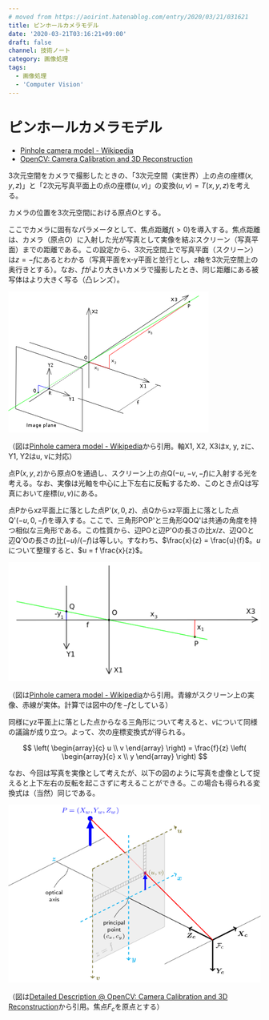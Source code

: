 ```yaml
---
# moved from https://aoirint.hatenablog.com/entry/2020/03/21/031621
title: ピンホールカメラモデル
date: '2020-03-21T03:16:21+09:00'
draft: false
channel: 技術ノート
category: 画像処理
tags:
  - 画像処理
  - 'Computer Vision'
---
```

# ピンホールカメラモデル

- [Pinhole camera model - Wikipedia](https://en.wikipedia.org/wiki/Pinhole_camera_model)
- [OpenCV: Camera Calibration and 3D Reconstruction](https://docs.opencv.org/4.2.0/d9/d0c/group__calib3d.html)

3次元空間をカメラで撮影したときの、「3次元空間（実世界）上の点の座標$(x, y, z)$」と「2次元写真平面上の点の座標$(u, v)$」の変換$(u, v) = T(x, y, z)$を考える。

カメラの位置を3次元空間における原点$O$とする。

ここでカメラに固有なパラメータとして、焦点距離$f (> 0)$を導入する。焦点距離は、カメラ（原点$O$）に入射した光が写真として実像を結ぶスクリーン（写真平面）までの距離である。この設定から、3次元空間上で写真平面（スクリーン）は$z = -f$にあるとわかる（写真平面をx-y平面と並行とし、z軸を3次元空間上の奥行きとする）。なお、$f$がより大きいカメラで撮影したとき、同じ距離にある被写体はより大きく写る（凸レンズ）。

![Pinhole camera model 1](images/20200321015919.png)

（図は[Pinhole camera model - Wikipedia](https://en.wikipedia.org/wiki/Pinhole_camera_model#The_geometry_and_mathematics_of_the_pinhole_camera)から引用。軸X1, X2, X3はx, y, zに、Y1, Y2はu, vに対応）

点P$(x, y, z)$から原点Oを通過し、スクリーン上の点Q$(-u, -v, -f)$に入射する光を考える。なお、実像は光軸を中心に上下左右に反転するため、このとき点Qは写真において座標$(u, v)$にある。

点Pからxz平面上に落とした点P'$(x, 0, z)$、点Qからxz平面上に落とした点Q'$(-u, 0, -f)$を導入する。ここで、三角形POP'と三角形QOQ'は共通の角度を持つ相似な三角形である。この性質から、辺POと辺P'Oの長さの比$x / z$、辺QOと辺Q'Oの長さの比$(-u) / (-f)$は等しい。すなわち、$\frac{x}{z} = \frac{u}{f}$。$u$について整理すると、$u = f \frac{x}{z}$。

![Pinhole camera model 2](images/20200321020107.png)

（図は[Pinhole camera model - Wikipedia](https://en.wikipedia.org/wiki/Pinhole_camera_model#The_geometry_and_mathematics_of_the_pinhole_camera)から引用。青線がスクリーン上の実像、赤線が実体。計算では図中の$f$を$-f$としている）

同様にyz平面上に落とした点からなる三角形について考えると、$v$について同様の議論が成り立つ。よって、次の座標変換式が得られる。

$$
\left( \begin{array}{c} u \\ v \end{array} \right) = \frac{f}{z} \left( \begin{array}{c} x \\ y \end{array} \right)
$$

なお、今回は写真を実像として考えたが、以下の図のように写真を虚像として捉えると上下左右の反転を起こさずに考えることができる。この場合も得られる変換式は（当然）同じである。

![Pinhole camera model 3](images/20200321015758.png)

（図は[Detailed Description @ OpenCV: Camera Calibration and 3D Reconstruction](https://docs.opencv.org/4.2.0/d9/d0c/group__calib3d.html#details)から引用。焦点$F_c$を原点とする）
